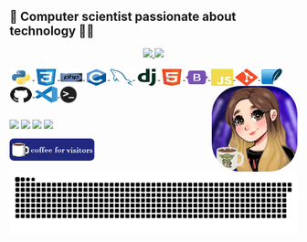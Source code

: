 ## 🚀 Computer scientist passionate about technology 👩‍💻
<div align="center">
  <a href="https://github.com/IsadoraFerrao">
  <img height="180em" src="https://github-readme-stats.vercel.app/api?username=IsadoraFerrao&show_icons=true&theme=highcontrast&include_all_commits=true&title_color=pink&count_private=true"/>
    
  <img height="180em" src="https://github-readme-stats.vercel.app/api/top-langs/?username=IsadoraFerrao&layout=compact&&title_color=pink&theme=highcontrast"/>
</div>
<div style="display: inline_block"><br>
  <img align="center" alt="Isa-Python" height="30" width="40" src="https://raw.githubusercontent.com/devicons/devicon/master/icons/python/python-original.svg">
  <img align="center" alt="Isa-CSS" height="30" width="40" src="https://raw.githubusercontent.com/devicons/devicon/master/icons/css3/css3-original.svg">
  <img align="center" alt="Isa-php" height="30" width="40" src="https://raw.githubusercontent.com/devicons/devicon/master/icons/php/php-original.svg">
  <img align="center" alt="Isa-C" height="30" width="40" src="https://raw.githubusercontent.com/devicons/devicon/master/icons/c/c-original.svg">
  <img align="center" alt="Isa-mysql" height="30" width="40" src="https://raw.githubusercontent.com/devicons/devicon/master/icons/mysql/mysql-original.svg">
  <img align="center" alt="Isa-django" height="30" width="40" src="https://raw.githubusercontent.com/devicons/devicon/master/icons/django/django-plain.svg">
  <img align="center" alt="Isa-HTML" height="30" width="40" src="https://raw.githubusercontent.com/devicons/devicon/master/icons/html5/html5-original.svg">
  <img align="center" alt="Isa-boostrap" height="30" width="40" src="https://raw.githubusercontent.com/devicons/devicon/master/icons/bootstrap/bootstrap-plain.svg">
  <img align="center" alt="Isa-Js" height="30" width="40" src="https://raw.githubusercontent.com/devicons/devicon/master/icons/javascript/javascript-plain.svg">
  <img align="center" alt="Isa-git" height="30" width="40" src="https://raw.githubusercontent.com/devicons/devicon/master/icons/git/git-plain.svg">
  <img align="center" alt="Isa-sqlite" height="30" width="40" src="https://raw.githubusercontent.com/devicons/devicon/master/icons/sqlite/sqlite-original.svg">
  <img align="center" alt="Isa-github" height="30" width="40" src="https://raw.githubusercontent.com/devicons/devicon/master/icons/github/github-original.svg">
  <img align="center" alt="Isa-vscode" height="30" width="40" src="https://raw.githubusercontent.com/devicons/devicon/master/icons/vscode/vscode-original.svg">
  <img align="center" alt="Isa-terminal" height="30" width="30" src="https://raw.githubusercontent.com/github/explore/80688e429a7d4ef2fca1e82350fe8e3517d3494d/topics/terminal/terminal.png">


  <img align="right" alt="Rafa-pic" height="150" style="border-radius:50px;" src="https://github.com/IsadoraFerrao/IsadoraFerrao/blob/main/perfil.png">
</div> 
  
  ##
<div> 
  <a href="https://www.youtube.com/watch?v=RPVeQ0LUZy8" target="_blank"><img src="https://img.shields.io/badge/YouTube-0000CD?style=for-the-badge&logo=youtube&logoColor=white" target="_blank"></a>
  <a href="https://www.instagram.com/isadora.ferrao/" target="_blank"><img src="https://img.shields.io/badge/-Instagram-0000CD?style=for-the-badge&logo=instagram&logoColor=white" target="_blank"></a>
  <a href = "mailto:isadoraferrao@usp.br"><img src="https://img.shields.io/badge/-Gmail-0000CD?style=for-the-badge&logo=gmail&logoColor=white" target="_blank"></a>
  <a href="https://www.linkedin.com/in/isadora-ferrao/" target="_blank"><img src="https://img.shields.io/badge/-LinkedIn-0000CD?style=for-the-badge&logo=linkedin&logoColor=white" target="_blank"></a> 
  
  <a href="https://www.freepik.com/free-photo/coffee_1271492.htm" target="_blank"><img src="https://github.com/IsadoraFerrao/IsadoraFerrao/blob/main/coffee.png" alt="Free coffee for visitors" style="height: 40px !important;width: 150px !important;" ></a>
  
  ![Snake animation](https://github.com/IsadoraFerrao/IsadoraFerrao/blob/main/snake.svg)
</div>
